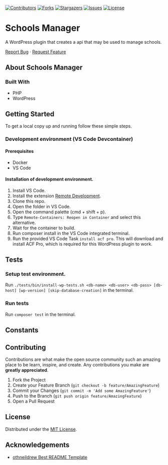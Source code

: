 <!-- SHIELDS -->
[![Contributors][contributors-shield]][contributors-url]
[![Forks][forks-shield]][forks-url]
[![Stargazers][stars-shield]][stars-url]
[![Issues][issues-shield]][issues-url]
[![License][license-shield]][license-url]

# Schools Manager

  A WordPress plugin that creates a api that may be used to manage schools.
  
  [Report Bug](https://github.com/helsingborg-stad/api-school-manager/issues)
  ·
  [Request Feature](https://github.com/helsingborg-stad/api-school-manager/issues)

## About Schools Manager

### Built With

* PHP
* WordPress

## Getting Started

To get a local copy up and running follow these simple steps.

### Development environment (VS Code Devcontainer)

#### Prerequisites

* Docker
* VS Code

#### Installation of development environment.

1. Install VS Code.
1. Install the extension [Remote Development](https://marketplace.visualstudio.com/items?itemName=ms-vscode-remote.1scode-remote-extensionpack).
1. Clone this repo.
1. Open the folder in VS Code.
1. Open the command palette (cmd + shift + p).
1. Type `Remote-Containers: Reopen in Container` and select this alternative.
1. Wait for the container to build.
1. Run composer install in the VS Code integrated terminal.
1. Run the provided VS Code Task `install acf pro`. This will download and install ACF Pro, which is required for this WordPress plugin to work.

## Tests

### Setup test environment.
Run `./tests/bin/install-wp-tests.sh <db-name> <db-user> <db-pass> [db-host] [wp-version] [skip-database-creation]` in the terminal.

### Run tests
Run `composer test` in the terminal.

## Constants

## Contributing

Contributions are what make the open source community such an amazing place to be learn, inspire, and create. Any contributions you make are **greatly appreciated**.

1. Fork the Project
2. Create your Feature Branch (`git checkout -b feature/AmazingFeature`)
3. Commit your Changes (`git commit -m 'Add some AmazingFeature'`)
4. Push to the Branch (`git push origin feature/AmazingFeature`)
5. Open a Pull Request

## License

Distributed under the [MIT License][license-url].

## Acknowledgements

- [othneildrew Best README Template](https://github.com/othneildrew/Best-README-Template)


<!-- MARKDOWN LINKS & IMAGES -->
<!-- https://www.markdownguide.org/basic-syntax/#reference-style-links -->
[contributors-shield]: https://img.shields.io/github/contributors/helsingborg-stad/api-school-manager
[contributors-url]: https://github.com/helsingborg-stad/api-school-manager/graphs/contributors
[forks-shield]: https://img.shields.io/github/forks/helsingborg-stad/api-school-manager.svg?style=flat-square
[forks-url]: https://github.com/helsingborg-stad/api-school-manager/network/members
[stars-shield]: https://img.shields.io/github/stars/helsingborg-stad/api-school-manager.svg?style=flat-square
[stars-url]: https://github.com/helsingborg-stad/api-school-manager/stargazers
[issues-shield]: https://img.shields.io/github/issues/helsingborg-stad/api-school-manager.svg?style=flat-square
[issues-url]: https://github.com/helsingborg-stad/api-school-manager/issues
[license-shield]: https://img.shields.io/github/license/helsingborg-stad/api-school-manager.svg?style=flat-square
[license-url]: https://github.com/helsingborg-stad/api-school-manager/blob/main/LICENSE
